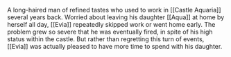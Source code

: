 A long-haired man of refined tastes who used to work in <span class="political-bodies-places">[[Castle Aquaria]]</span> several years back.
Worried about leaving his daughter <span class="people">[[Aqua]]</span> at home by herself all day, <span class="people">[[Evia]]</span> repeatedly skipped work or went home early.  The problem grew so severe that he was eventually fired, in spite of his high status within the castle.
But rather than regretting this turn of events, <span class="people">[[Evia]]</span> was actually pleased to have more time to spend with his daughter.